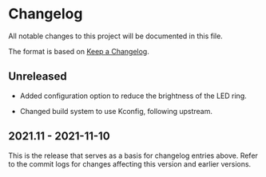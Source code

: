 # Changelog

All notable changes to this project will be documented in this file.

The format is based on [Keep a Changelog](https://keepachangelog.com/en/1.0.0/).

## Unreleased

- Added configuration option to reduce the brightness of the LED ring.

- Changed build system to use Kconfig, following upstream.

## 2021.11 - 2021-11-10

This is the release that serves as a basis for changelog entries above. Refer
to the commit logs for changes affecting this version and earlier versions.
